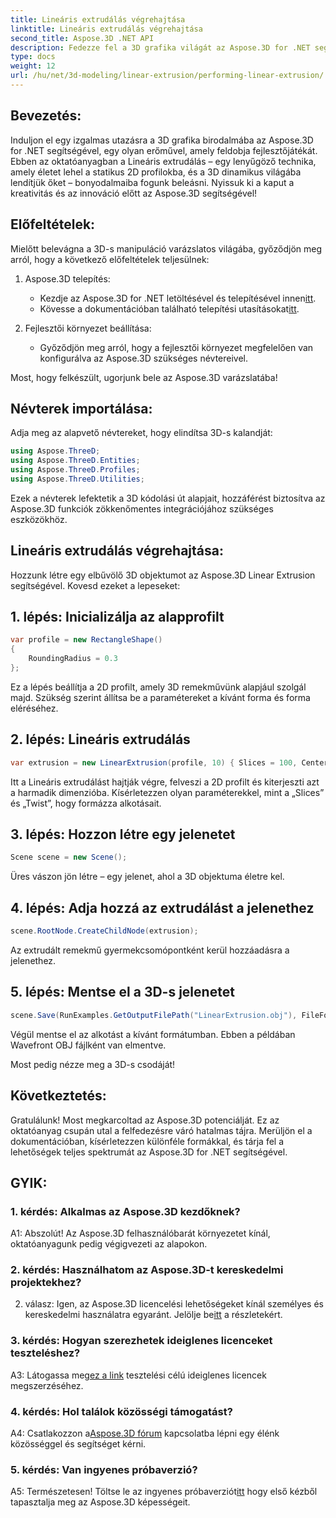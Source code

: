 ```yaml
---
title: Lineáris extrudálás végrehajtása
linktitle: Lineáris extrudálás végrehajtása
second_title: Aspose.3D .NET API
description: Fedezze fel a 3D grafika világát az Aspose.3D for .NET segítségével. Lineáris extrudálás végrehajtása ebben a lépésről lépésre.
type: docs
weight: 12
url: /hu/net/3d-modeling/linear-extrusion/performing-linear-extrusion/
---
```

## Bevezetés:

Induljon el egy izgalmas utazásra a 3D grafika birodalmába az Aspose.3D for .NET segítségével, egy olyan erőművel, amely feldobja fejlesztőjátékát. Ebben az oktatóanyagban a Lineáris extrudálás – egy lenyűgöző technika, amely életet lehel a statikus 2D profilokba, és a 3D dinamikus világába lendítjük őket – bonyodalmaiba fogunk beleásni. Nyissuk ki a kaput a kreativitás és az innováció előtt az Aspose.3D segítségével!

## Előfeltételek:

Mielőtt belevágna a 3D-s manipuláció varázslatos világába, győződjön meg arról, hogy a következő előfeltételek teljesülnek:

1. Aspose.3D telepítés:
   -  Kezdje az Aspose.3D for .NET letöltésével és telepítésével innen[itt](https://releases.aspose.com/3d/net/).
   -  Kövesse a dokumentációban található telepítési utasításokat[itt](https://reference.aspose.com/3d/net/).

2. Fejlesztői környezet beállítása:
   - Győződjön meg arról, hogy a fejlesztői környezet megfelelően van konfigurálva az Aspose.3D szükséges névtereivel.

Most, hogy felkészült, ugorjunk bele az Aspose.3D varázslatába!

## Névterek importálása:

Adja meg az alapvető névtereket, hogy elindítsa 3D-s kalandját:

```csharp
using Aspose.ThreeD;
using Aspose.ThreeD.Entities;
using Aspose.ThreeD.Profiles;
using Aspose.ThreeD.Utilities;
```

Ezek a névterek lefektetik a 3D kódolási út alapjait, hozzáférést biztosítva az Aspose.3D funkciók zökkenőmentes integrációjához szükséges eszközökhöz.

## Lineáris extrudálás végrehajtása:

Hozzunk létre egy elbűvölő 3D objektumot az Aspose.3D Linear Extrusion segítségével. Kovesd ezeket a lepeseket:

## 1. lépés: Inicializálja az alapprofilt
```csharp
var profile = new RectangleShape()
{
    RoundingRadius = 0.3
};
```

Ez a lépés beállítja a 2D profilt, amely 3D remekművünk alapjául szolgál majd. Szükség szerint állítsa be a paramétereket a kívánt forma és forma eléréséhez.

## 2. lépés: Lineáris extrudálás
```csharp
var extrusion = new LinearExtrusion(profile, 10) { Slices = 100, Center = true, Twist = 360, TwistOffset = new Vector3(10, 0, 0) };
```

Itt a Lineáris extrudálást hajtják végre, felveszi a 2D profilt és kiterjeszti azt a harmadik dimenzióba. Kísérletezzen olyan paraméterekkel, mint a „Slices” és „Twist”, hogy formázza alkotásait.

## 3. lépés: Hozzon létre egy jelenetet
```csharp
Scene scene = new Scene();
```

Üres vászon jön létre – egy jelenet, ahol a 3D objektuma életre kel.

## 4. lépés: Adja hozzá az extrudálást a jelenethez
```csharp
scene.RootNode.CreateChildNode(extrusion);
```

Az extrudált remekmű gyermekcsomópontként kerül hozzáadásra a jelenethez.

## 5. lépés: Mentse el a 3D-s jelenetet
```csharp
scene.Save(RunExamples.GetOutputFilePath("LinearExtrusion.obj"), FileFormat.WavefrontOBJ);
```

Végül mentse el az alkotást a kívánt formátumban. Ebben a példában Wavefront OBJ fájlként van elmentve.

Most pedig nézze meg a 3D-s csodáját!

## Következtetés:

Gratulálunk! Most megkarcoltad az Aspose.3D potenciálját. Ez az oktatóanyag csupán utal a felfedezésre váró hatalmas tájra. Merüljön el a dokumentációban, kísérletezzen különféle formákkal, és tárja fel a lehetőségek teljes spektrumát az Aspose.3D for .NET segítségével.

## GYIK:

### 1. kérdés: Alkalmas az Aspose.3D kezdőknek?

A1: Abszolút! Az Aspose.3D felhasználóbarát környezetet kínál, oktatóanyagunk pedig végigvezeti az alapokon.

### 2. kérdés: Használhatom az Aspose.3D-t kereskedelmi projektekhez?

 2. válasz: Igen, az Aspose.3D licencelési lehetőségeket kínál személyes és kereskedelmi használatra egyaránt. Jelölje be[itt](https://purchase.aspose.com/buy) a részletekért.

### 3. kérdés: Hogyan szerezhetek ideiglenes licenceket teszteléshez?

 A3: Látogassa meg[ez a link](https://purchase.aspose.com/temporary-license/) tesztelési célú ideiglenes licencek megszerzéséhez.

### 4. kérdés: Hol találok közösségi támogatást?

 A4: Csatlakozzon a[Aspose.3D fórum](https://forum.aspose.com/c/3d/18) kapcsolatba lépni egy élénk közösséggel és segítséget kérni.

### 5. kérdés: Van ingyenes próbaverzió?

 A5: Természetesen! Töltse le az ingyenes próbaverziót[itt](https://releases.aspose.com/) hogy első kézből tapasztalja meg az Aspose.3D képességeit.